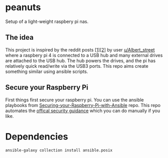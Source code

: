# peanuts

Setup of a light-weight raspbery pi nas.

## The idea

This project is inspired by the reddit posts [[1]](https://www.reddit.com/r/raspberry_pi/comments/d1hmop/made_a_raspberry_pi_4_nas_automated_download/)[[2]](https://www.reddit.com/r/raspberry_pi/comments/kdy806/my_pinas_is_growing/) by user [u/Albert_street](https://www.reddit.com/user/Albert_street) where a raspbery pi 4 is connected to a USB hub and many external drives are attached to the USB hub. The hub powers the drives, and the pi has relatively quick read/write via the USB3 ports. This repo aims create something similar using ansible scripts.

## Secure your Raspberry Pi

First things first secure your raspberry pi. You can use the ansible playbooks from [Securing-your-Raspberry-Pi-with-Ansible](https://github.com/tomgelbling/Securing-your-Raspberry-Pi-with-Ansible) repo. This repo automates the [offical security guidance](https://www.raspberrypi.org/documentation/configuration/security.md) which you can do manually if you like.


# Dependencies

```
ansible-galaxy collection install ansible.posix
```
